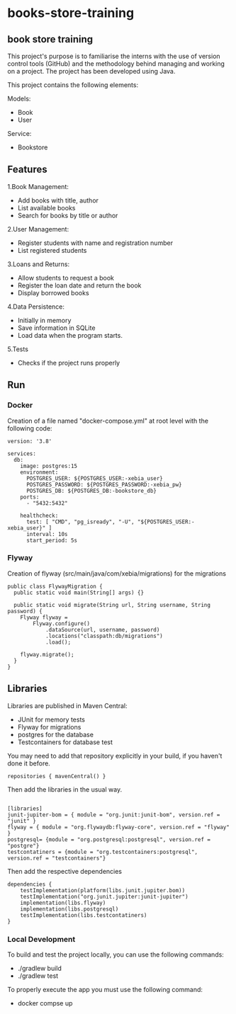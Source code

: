 # books-store-training

## book store training

This project's purpose is to familiarise the interns with the use of version control tools (GitHub) and the methodology behind managing and working on a project.
The project has been developed using Java.

This project contains the following elements:

Models:
- Book
- User

Service:
- Bookstore

## Features

1.Book Management:

- Add books with title, author
- List available books
- Search for books by title or author

2.User Management:

- Register students with name and registration number
- List registered students

3.Loans and Returns:

- Allow students to request a book
- Register the loan date and return the book
- Display borrowed books

4.Data Persistence:

- Initially in memory
- Save information in SQLite
- Load data when the program starts.

5.Tests

- Checks if the project runs properly


## Run

### Docker

Creation of a file named "docker-compose.yml" at root level with the following code:

```
version: '3.8'

services:
  db:
    image: postgres:15
    environment:
      POSTGRES_USER: ${POSTGRES_USER:-xebia_user}
      POSTGRES_PASSWORD: ${POSTGRES_PASSWORD:-xebia_pw}
      POSTGRES_DB: ${POSTGRES_DB:-bookstore_db}
    ports:
      - "5432:5432"

    healthcheck:
      test: [ "CMD", "pg_isready", "-U", "${POSTGRES_USER:-xebia_user}" ]
      interval: 10s
      start_period: 5s
```

### Flyway

Creation of flyway (src/main/java/com/xebia/migrations) for the migrations

```
public class FlywayMigration {
  public static void main(String[] args) {}

  public static void migrate(String url, String username, String password) {
    Flyway flyway =
        Flyway.configure()
            .dataSource(url, username, password)
            .locations("classpath:db/migrations")
            .load();

    flyway.migrate();
  }
}
```


## Libraries
Libraries are published in Maven Central:
- JUnit for memory tests
- Flyway for migrations
- postgres for the database
- Testcontainers for database test

You may need to add that repository explicitly in your build, if you haven't done it before.

```
repositories { mavenCentral() }
```
Then add the libraries in the usual way.

```

[libraries]
junit-jupiter-bom = { module = "org.junit:junit-bom", version.ref = "junit" }
flyway = { module = "org.flywaydb:flyway-core", version.ref = "flyway" }
postgresql= {module = "org.postgresql:postgresql", version.ref = "postgre"}
testcontatiners = {module = "org.testcontainers:postgresql", version.ref = "testcontainers"}

```

Then add the respective dependencies
```
dependencies {
    testImplementation(platform(libs.junit.jupiter.bom))
    testImplementation("org.junit.jupiter:junit-jupiter")
    implementation(libs.flyway)
    implementation(libs.postgresql)
    testImplementation(libs.testcontatiners)
}
```

### Local Development

To build and test the project locally, you can use the following commands:

- ./gradlew build
- ./gradlew test

To properly execute the app you must use the following command:

- docker compse up

